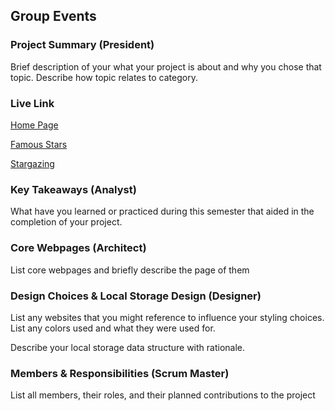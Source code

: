 ## Group Events

### Project Summary (President)

Brief description of your what your project is about and why you chose that topic. Describe how topic relates to category.

### Live Link

[Home Page](https://creel90.github.io/DeLorean/Final-Documentation/home.html)

[Famous Stars](https://creel90.github.io/DeLorean/Final-Documentation/Final-project-2/Stars.html)

[Stargazing](https://creel90.github.io/DeLorean/Final-Documentation/stargazing.html)


### Key Takeaways (Analyst)

What have you learned or practiced during this semester that aided in the completion of your project.

### Core Webpages (Architect)

List core webpages and briefly describe the page of them

### Design Choices & Local Storage Design (Designer)

List any websites that you might reference to influence your styling choices. List any colors used and what they were used for. 

Describe your local storage data structure with rationale.

### Members & Responsibilities (Scrum Master)

List all members, their roles, and their planned contributions to the project